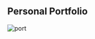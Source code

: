 ## Personal Portfolio


![port](https://user-images.githubusercontent.com/42726051/158053196-777129eb-afe1-4fd4-aafb-9afff414136a.JPG)
